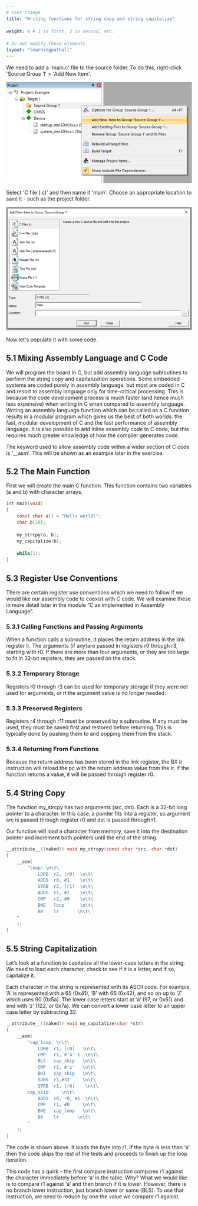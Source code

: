 ```yaml
---
# User change
title: "Writing functions for string copy and string capitalize" 

weight: 4 # 1 is first, 2 is second, etc.

# Do not modify these elements
layout: "learningpathall"
---
```


We need to add a 'main.c' file to the source folder. To do this, right-click 'Source Group 1' > 'Add New Item'.

![AddSource](Images/AddSource.png)

Select 'C file (.c)' and then name it 'main'. Choose an appropriate location to save it - such as the project folder.

![AddSource2](Images/AddSource2.png)

Now let's populate it with some code.

## 5.1 Mixing Assembly Language and C Code

We will program the board in C, but add assembly language subroutines to perform the string copy and capitalization operations. Some embedded systems are coded purely in assembly language, but most are coded in C and resort to assembly language only for time-critical processing. This is because the code development process is much faster (and hence much less expensive) when writing in C when compared to assembly language. Writing an assembly language function which can be called as a C function results in a modular program which gives us the best of both worlds: the fast, modular development of C and the fast performance of assembly language. It is also possible to add inline assembly code to C code, but this requires much greater knowledge of how the compiler generates code.

The keyword used to allow assembly code within a wider section of C code is '__asm'. This will be shown as an example later in the exercise.

## 5.2 The Main Function

First we will create the main C function. This function contains two variables (a and b) with character arrays.

```c
int main(void)
{
    const char a[] = "Hello world!";
    char b[20];

    my_strcpy(a, b);
    my_capitalize(b);

    while(1);
}
```

## 5.3 Register Use Conventions

There are certain register use conventions which we need to follow if we would like our assembly code to coexist with C code. We will examine these in more detail later in the module “C as implemented in Assembly Language”.

### 5.3.1 Calling Functions and Passing Arguments

When a function calls a subroutine, it places the return address in the link register lr. The arguments (if any)are passed in registers r0 through r3, starting with r0. If there are more than four arguments, or they are too large to fit in 32-bit registers, they are passed on the stack.

### 5.3.2 Temporary Storage

Registers r0 through r3 can be used for temporary storage if they were not used for arguments, or if the argument value is no longer needed.

### 5.3.3 Preserved Registers

Registers r4 through r11 must be preserved by a subroutine. If any must be used, they must be saved first and restored before returning. This is typically done by pushing them to and popping them from the stack.

### 5.3.4 Returning From Functions

Because the return address has been stored in the link register, the BX lr instruction will reload the pc with the return address value from the lr. If the function returns a value, it will be passed through register r0.

## 5.4 String Copy

The function my_strcpy has two arguments (src, dst). Each is a 32-bit long pointer to a character. In this case, a pointer fits into a register, so argument src is passed through register r0 and dst is passed through r1.

Our function will load a character from memory, save it into the destination pointer and increment both pointers until the end of the string.

```c
__attribute__((naked)) void my_strcpy(const char *src, char *dst)
{
    __asm(
        "loop: \n\t\
            LDRB  r2, [r0]  \n\t\
            ADDS  r0, #1    \n\t\
            STRB  r2, [r1]  \n\t\
            ADDS  r1, #1    \n\t\
            CMP   r2, #0    \n\t\
            BNE   loop      \n\t\
            BX    lr       \n\t\
    "    
    );
}
```

## 5.5 String Capitalization

Let’s look at a function to capitalize all the lower-case letters in the string. We need to load each character, check to see if it is a letter, and if so, capitalize it. 

Each character in the string is represented with its ASCII code. For example, ‘A’ is represented with a 65 (0x41), ‘B’ with 66 (0x42), and so on up to ‘Z’ which uses 90 (0x5a). The lower case letters start at ‘a’ (97, or 0x61) and end with ‘z’ (122, or 0x7a). We can convert a lower case letter to an upper case letter by subtracting 32. 

```c
__attribute__((naked)) void my_capitalize(char *str)
{
    __asm(
        "cap_loop: \n\t\
            LDRB  r1, [r0]   \n\t\
            CMP   r1, #'a'-1  \n\t\
            BLS   cap_skip   \n\t\
            CMP   r1, #'z'   \n\t\
            BHI   cap_skip   \n\t\
            SUBS  r1,#32     \n\t\
            STRB  r1, [r0]    \n\t\
        cap_skip:    \n\t\
            ADDS  r0, r0, #1  \n\t\
            CMP   r1, #0     \n\t\
            BNE   cap_loop   \n\t\
            BX    lr       \n\t\
        "    
    );
}
```

The code is shown above. It loads the byte into r1. If the byte is less than ‘a’ then the code skips the rest of the tests and proceeds to finish up the loop iteration. 

This code has a quirk – the first compare instruction compares r1 against the character immediately before ‘a’ in the table. Why? What we would like is to compare r1 against ‘a’ and then branch if it is lower. However, there is no branch lower instruction, just branch lower or same (BLS). To use that instruction, we need to reduce by one the value we compare r1 against.